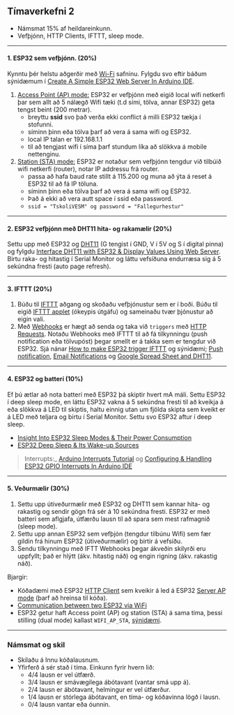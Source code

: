 ## Tímaverkefni 2 

- Námsmat 15% af heildareinkunn.
- Vefþjónn, HTTP Clients, IFTTT, sleep mode. 

---

#### 1. ESP32 sem vefþjónn. (20%)

Kynntu þér helstu aðgerðir með [Wi-Fi](https://randomnerdtutorials.com/esp32-useful-wi-fi-functions-arduino/) safninu. Fylgdu svo eftir báðum sýnidæmum í [Create A Simple ESP32 Web Server In Arduino IDE](https://lastminuteengineers.com/creating-esp32-web-server-arduino-ide/).

1. [Access Point (AP) mode:](https://lastminuteengineers.com/creating-esp32-web-server-arduino-ide/#iconfiguring-the-esp32-web-server-in-access-point-ap-mode) ESP32 er vefþjónn með eigið local wifi netkerfi þar sem allt að 5 nálægð Wifi tæki (t.d sími, tölva, annar ESP32) geta tengst beint (200 metrar).
   - breyttu **ssid** svo það verða ekki conflict á milli ESP32 tækja í stofunni.
   - síminn þinn eða tölva þarf að vera á sama wifi og ESP32.  
   - local IP talan er 192.168.1.1
   - til að tengjast wifi í síma þarf stundum líka að slökkva á mobile nettenginu.
1. [Station (STA) mode:](https://lastminuteengineers.com/creating-esp32-web-server-arduino-ide/#configuring-the-esp32-web-server-in-wifi-station-sta-mode) ESP32 er notaður sem vefþjónn tengdur við tilbúið wifi netkerfi (router), notar IP addressu frá router.
   - passa að hafa baud rate stillt á 115.200 og muna að ýta á reset á ESP32 til að fá IP töluna.   
   - síminn þinn eða tölva þarf að vera á sama wifi og ESP32.  
   - Það á ekki að vera autt space í ssid eða password. 
   - `ssid = "TskoliVESM" og password = "Fallegurhestur"`

---

#### 2. ESP32 vefþjónn með DHT11 hita- og rakamælir (20%)

Settu upp með ESP32 og [DHT11](https://lastminuteengineers.com/dht11-module-arduino-tutorial/) (G tengist í GND, V í 5V og S í digital pinna) og fylgdu [Interface DHT11 with ESP32 & Display Values Using Web Server](https://lastminuteengineers.com/esp32-dht11-dht22-web-server-tutorial/). Birtu raka- og hitastig í Serial Monitor og láttu vefsíðuna endurræsa sig á 5 sekúndna fresti (auto page refresh).

---

#### 3. IFTTT (20%)
1. Búðu til [IFTTT](https://help.ifttt.com/hc/en-us/articles/115010158167-How-does-IFTTT-work-) aðgang og skoðaðu vefþjónustur sem er í boði. Búðu til eigið [IFTTT applet](https://help.ifttt.com/hc/en-us/articles/360021401373-Creating-your-own-Applet) (ókeypis útgáfu) og sameinaðu tvær þjónustur að eigin vali.
1. Með [Webhooks](https://ifttt.com/explore/what-is-a-webhook) er hægt að senda og taka við `triggers` með [HTTP Requests](https://randomnerdtutorials.com/esp32-http-get-post-arduino/). Notaðu Webhooks með IFTTT til að fá tilkynningu (push notification eða tölvupóst) þegar smellt er á takka sem er tengdur við ESP32. Sjá nánar [How to make ESP32 trigger IFTTT](https://esp32io.com/tutorials/esp32-ifttt) og sýnidæmi; [Push notification](https://blog.teamleadnet.com/2021/01/esp32-send-push-notification-from.html), [Email Notifications](https://randomnerdtutorials.com/esp32-door-status-monitor-email/) og [Google Spread Sheet and DHT11](https://www.youtube.com/watch?v=YkA4TUgCmRA&ab_channel=StechiezDIY).


<!--
- [How to Trigger LED using IFTTT and ESP32 with Email Notification](https://iotdesignpro.com/projects/how-trigger-led-using-ifttt-and-esp32-email-notification)
- [IFTTT with Raspberry Pi](https://pimylifeup.com/using-ifttt-with-the-raspberry-pi/)
-->

---

#### 4. ESP32 og batterí (10%)
Ef þú ætlar að nota batterí með ESP32 þá skiptir hvert mA máli. Settu ESP32 í deep sleep mode, en láttu ESP32 vakna á 5 sekúndna fresti til að kveikja á eða slökkva á LED til skiptis, haltu einnig utan um fjölda skipta sem kveikt er á LED með teljara og birtu í Serial Monitor. Settu svo ESP32 aftur í deep sleep.

- [Insight Into ESP32 Sleep Modes & Their Power Consumption](https://lastminuteengineers.com/esp32-sleep-modes-power-consumption/)
- [ESP32 Deep Sleep & Its Wake-up Sources](https://lastminuteengineers.com/esp32-deep-sleep-wakeup-sources/)

> Interrupts:_ [Arduino Interrupts Tutorial](https://roboticsbackend.com/arduino-interrupts/) og [Configuring & Handling ESP32 GPIO Interrupts In Arduino IDE](https://lastminuteengineers.com/handling-esp32-gpio-interrupts-tutorial/) 

---

#### 5. Veðurmælir (30%) 

1. Settu upp útiveðurmælir með ESP32 og DHT11 sem kannar hita- og rakastig og sendir gögn  frá sér á 10 sekúndna fresti. ESP32 er með batterí sem aflgjafa, útfærðu lausn til að spara sem mest rafmagnið (sleep mode).
1. Settu upp annan ESP32 sem vefþjón (tengdur tilbúnu Wifi) sem fær gildin frá hinum ESP32 (útiveðurmælir) og birtir á vefsíðu. 
1. Sendu tilkynningu með IFTT Webhooks þegar ákveðin skilyrði eru uppfyllt; það er hlýtt (ákv. hitastig náð) og engin rigning (ákv. rakastig náð). 

Bjargir:
- Kóðadæmi með ESP32 [HTTP Client](https://github.com/VESM3/IOT/blob/main/Kodi/ESP32_Client.ino) sem kveikir á led á ESP32 [Server AP mode](https://github.com/VESM3/IOT/blob/main/Kodi/ESP32_Server_APmode.ino) (þarf að hreinsa til kóða).
- [Communication between two ESP32 via WiFi](https://www.aranacorp.com/en/communication-between-two-esp32-via-wifi/)
- ESP32 getur haft Access point (AP) og station (STA) á sama tíma, þessi stilling (dual mode) kallast `WIFI_AP_STA`, [sýnidæmi](https://linuxhint.com/esp32-both-access-station-points/#:~:text=The%20above%20two%20modes%20access,network%20to%20which%20ESP32%20connects). 

---

### Námsmat og skil

- Skilaðu á Innu kóðalausnum.
- Yfirferð á sér stað í tíma. Einkunn fyrir hvern lið: 
    - 4/4 lausn er vel útfærð.
    - 3/4 lausn er smávægilega ábótavant (vantar smá upp á).
    - 2/4 lausn er ábótavant, helmingur er vel útfærður.
    - 1/4 lausn er stórlega ábótavant, en tíma- og kóðavinna lögð í lausn.
    - 0/4 lausn vantar eða óunnin.


